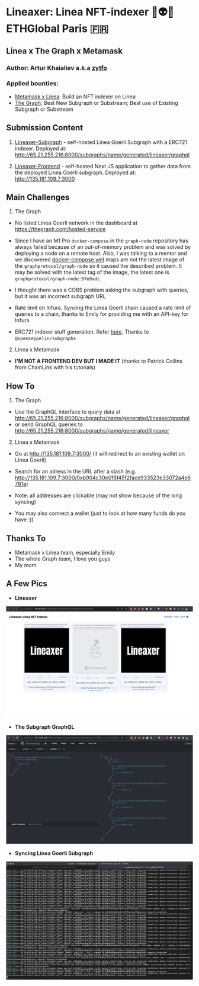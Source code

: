 # Lineaxer: Linea NFT-indexer 👾👽🤖 ETHGlobal Paris 🇫🇷

## Linea x The Graph x Metamask

### Author: Artur Khaialiev a.k.a [zytfo](https://github.com/zytfo)

### Applied bounties:

- [Metamask x Linea](https://ethglobal.com/events/paris2023/prizes#metamask): Build an NFT indexer on Linea
- [The Graph](https://ethglobal.com/events/paris2023/prizes#the-graph): Best New Subgraph or Substream; Best use of Existing Subgraph or Substream

## Submission Content

1. [Lineaxer-Subgraph](https://github.com/zytfo/lineaxer/tree/master/lineaxer-subgraph) - self-hosted Linea Goerli Subgraph with a ERC721 indexer. Deployed at: http://65.21.255.216:8000/subgraphs/name/generated/lineaxer/graphql

2. [Lineaxer-Frontend](https://github.com/zytfo/lineaxer/tree/master/lineaxer-frontend) - self-hosted Next JS application to gather data from the deployed Linea Goerli subgraph. Deployed at: http://135.181.109.7:3000

## Main Challenges

1. The Graph

- No listed Linea Goerli network in the dashboard at https://thegraph.com/hosted-service

- Since I have an M1 Pro `docker-compose` in the `graph-node` repository has always failed because of an out-of-memory problem and was solved by deploying a node on a remote host. Also, I was talking to a mentor and we discovered [docker-compose.yml](https://github.com/graphprotocol/graph-node/blob/master/docker/docker-compose.yml) maps are not the latest image of the `graphprotocol/graph-node` so it caused the described problem. It may be solved with the latest tag of the image, the latest one is `graphprotocol/graph-node:97e0adc`

- I thought there was a CORS problem asking the subgraph with queries, but it was an incorrect subgraph URL

- Rate limit on Infura. Syncing the Linea Goerli chain caused a rate limit of queries to a chain, thanks to Emily for providing me with an API-key for Infura

- ERC721 indexer stuff generation. Refer [here](https://github.com/zytfo/lineaxer/tree/master/lineaxer-subgraph#generate-and-deploy-an-erc-721-subgraph-on-a-local-node-with-openzeppelinsubgraphs). Thanks to `@openzeppelin/subgraphs`

2. Linea x Metamask

- **I'M NOT A FRONTEND DEV BUT I MADE IT** (thanks to Patrick Collins from ChainLink with his tutorials)

## How To

1. The Graph

- Use the GraphQL interface to query data at http://65.21.255.216:8000/subgraphs/name/generated/lineaxer/graphql
- or send GraphQL queries to http://65.21.255.216:8000/subgraphs/name/generated/lineaxer

2. Linea x Metamask

- Go at http://135.181.109.7:3000/ (it will redirect to an existing wallet on Linea Goerli)

- Search for an adress in the URL after a slash (e.g. http://135.181.109.7:3000/0xb904c30e0f8f45f2face933523e33072a4e6781e)

- Note: all addresses are clickable (may not show because of the long syncing)

- You may also connect a wallet (just to look at how many funds do you have :))

## Thanks To

- Metamask x Linea team, especially Emily
- The whole Graph team, I love you guys
- My mom

## A Few Pics

- **Lineaxer**

![lineaxer](./images/lineaxer.png)

- **The Subgraph GraphQL**

![subgraph](./images/subgraph.png)

- **Syncing Linea Goerli Subgraph**

![subgraph](./images/node.png)
